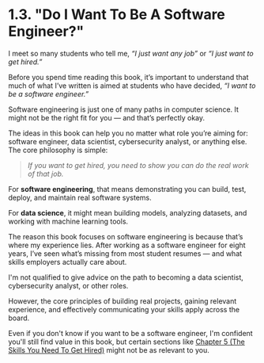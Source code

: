 # 1.3. "Do I Want To Be A Software Engineer?"

I meet so many students who tell me, _“I just want any job”_ or _“I just want to get hired.”_

Before you spend time reading this book, it’s important to understand that much of what I’ve written is aimed at students who have decided, _“I want to be a software engineer.”_

Software engineering is just one of many paths in computer science. It might not be the right fit for you — and that’s perfectly okay.

The ideas in this book can help you no matter what role you’re aiming for: software engineer, data scientist, cybersecurity analyst, or anything else. The core philosophy is simple:

> _If you want to get hired, you need to show you can do the real work of that job._

For **software engineering**, that means demonstrating you can build, test, deploy, and maintain real software systems.

For **data science**, it might mean building models, analyzing datasets, and working with machine learning tools.

The reason this book focuses on software engineering is because that’s where my experience lies. After working as a software engineer for eight years, I’ve seen what’s missing from most student resumes — and what skills employers actually care about.

I'm not qualified to give advice on the path to becoming a data scientist, cybersecurity analyst, or other roles.

However, the core principles of building real projects, gaining relevant experience, and effectively communicating your skills apply across the board.

Even if you don't know if you want to be a software engineer, I'm confident you'll still find value in this book, but certain sections like [Chapter 5 (The Skills You Need To Get Hired)](../5-technical-skill-roadmap/index.md) might not be as relevant to you.

